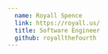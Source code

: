 ```yaml
---
  name: Royall Spence
  link: https://royall.us/
  title: Software Engineer
  github: royallthefourth
---
```

